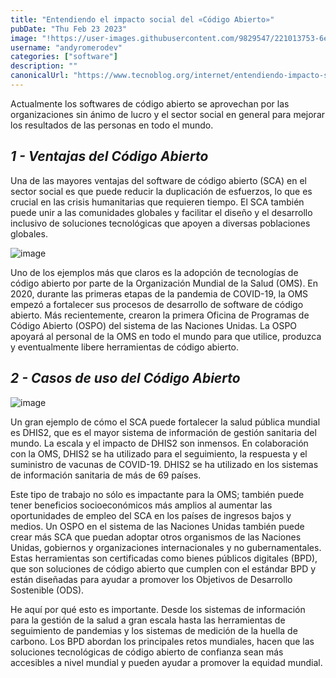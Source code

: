 ```yaml
---
title: "Entendiendo el impacto social del «Código Abierto»"
pubDate: "Thu Feb 23 2023"
image: "!https://user-images.githubusercontent.com/9829547/221013753-6e8b2e6d-4d8b-4079-b96d-4288513a319b.png"
username: "andyromerodev"
categories: ["software"]
description: ""
canonicalUrl: "https://www.tecnoblog.org/internet/entendiendo-impacto-social-codigo-abierto/"
---
```


Actualmente los softwares de código abierto se aprovechan por las organizaciones sin ánimo de lucro y el sector social en general para mejorar los resultados de las personas en todo el mundo.

## *_1 - Ventajas del Código Abierto_*

Una de las mayores ventajas del software de código abierto (SCA) en el sector social es que puede reducir la duplicación de esfuerzos, lo que es crucial en las crisis humanitarias que requieren tiempo. El SCA también puede unir a las comunidades globales y facilitar el diseño y el desarrollo inclusivo de soluciones tecnológicas que apoyen a diversas poblaciones globales.

![image](https://user-images.githubusercontent.com/9829547/221013982-5509971a-bb86-40e1-bdd6-472ec58037a2.png)

Uno de los ejemplos más que claros es la adopción de tecnologías de código abierto por parte de la Organización Mundial de la Salud (OMS). En 2020, durante las primeras etapas de la pandemia de COVID-19, la OMS empezó a fortalecer sus procesos de desarrollo de software de código abierto. Más recientemente, crearon la primera Oficina de Programas de Código Abierto (OSPO) del sistema de las Naciones Unidas. La OSPO apoyará al personal de la OMS en todo el mundo para que utilice, produzca y eventualmente libere herramientas de código abierto.

## *_2 - Casos de uso del Código Abierto_*

![image](https://user-images.githubusercontent.com/9829547/221014720-ace45ace-a55d-4b6a-8754-e7194f321f09.png)

Un gran ejemplo de cómo el SCA puede fortalecer la salud pública mundial es DHIS2, que es el mayor sistema de información de gestión sanitaria del mundo. La escala y el impacto de DHIS2 son inmensos. En colaboración con la OMS, DHIS2 se ha utilizado para el seguimiento, la respuesta y el suministro de vacunas de COVID-19. DHIS2 se ha utilizado en los sistemas de información sanitaria de más de 69 países.

Este tipo de trabajo no sólo es impactante para la OMS; también puede tener beneficios socioeconómicos más amplios al aumentar las oportunidades de empleo del SCA en los países de ingresos bajos y medios. Un OSPO en el sistema de las Naciones Unidas también puede crear más SCA que puedan adoptar otros organismos de las Naciones Unidas, gobiernos y organizaciones internacionales y no gubernamentales. Estas herramientas son certificadas como bienes públicos digitales (BPD), que son soluciones de código abierto que cumplen con el estándar BPD y están diseñadas para ayudar a promover los Objetivos de Desarrollo Sostenible (ODS).

He aquí por qué esto es importante. Desde los sistemas de información para la gestión de la salud a gran escala hasta las herramientas de seguimiento de pandemias y los sistemas de medición de la huella de carbono. Los BPD abordan los principales retos mundiales, hacen que las soluciones tecnológicas de código abierto de confianza sean más accesibles a nivel mundial y pueden ayudar a promover la equidad mundial.
